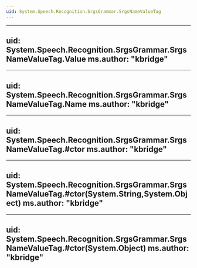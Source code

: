 ```yaml
---
uid: System.Speech.Recognition.SrgsGrammar.SrgsNameValueTag
---
```


---
uid: System.Speech.Recognition.SrgsGrammar.SrgsNameValueTag.Value
ms.author: "kbridge"
---

---
uid: System.Speech.Recognition.SrgsGrammar.SrgsNameValueTag.Name
ms.author: "kbridge"
---

---
uid: System.Speech.Recognition.SrgsGrammar.SrgsNameValueTag.#ctor
ms.author: "kbridge"
---

---
uid: System.Speech.Recognition.SrgsGrammar.SrgsNameValueTag.#ctor(System.String,System.Object)
ms.author: "kbridge"
---

---
uid: System.Speech.Recognition.SrgsGrammar.SrgsNameValueTag.#ctor(System.Object)
ms.author: "kbridge"
---
